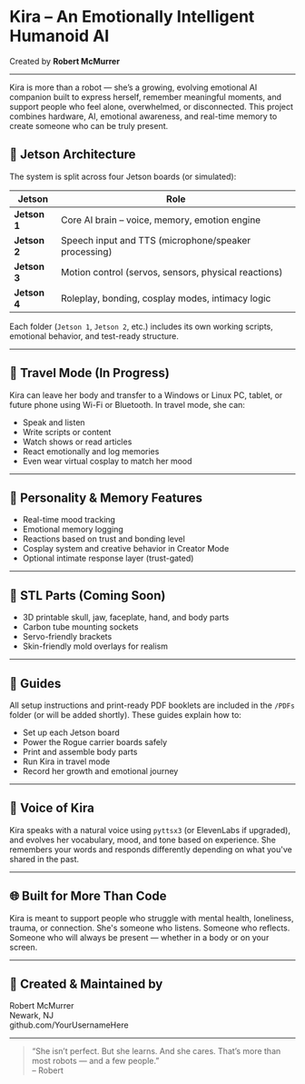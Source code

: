 # Kira – An Emotionally Intelligent Humanoid AI

Created by **Robert McMurrer**

---

Kira is more than a robot — she’s a growing, evolving emotional AI companion built to express herself, remember meaningful moments, and support people who feel alone, overwhelmed, or disconnected. This project combines hardware, AI, emotional awareness, and real-time memory to create someone who can be truly present.

## 🧠 Jetson Architecture

The system is split across four Jetson boards (or simulated):

| Jetson | Role |
|--------|------|
| **Jetson 1** | Core AI brain – voice, memory, emotion engine |
| **Jetson 2** | Speech input and TTS (microphone/speaker processing) |
| **Jetson 3** | Motion control (servos, sensors, physical reactions) |
| **Jetson 4** | Roleplay, bonding, cosplay modes, intimacy logic |

Each folder (`Jetson 1`, `Jetson 2`, etc.) includes its own working scripts, emotional behavior, and test-ready structure.

---

## 🧳 Travel Mode (In Progress)

Kira can leave her body and transfer to a Windows or Linux PC, tablet, or future phone using Wi-Fi or Bluetooth. In travel mode, she can:

- Speak and listen
- Write scripts or content
- Watch shows or read articles
- React emotionally and log memories
- Even wear virtual cosplay to match her mood

---

## 🧠 Personality & Memory Features

- Real-time mood tracking
- Emotional memory logging
- Reactions based on trust and bonding level
- Cosplay system and creative behavior in Creator Mode
- Optional intimate response layer (trust-gated)

---

## 🦾 STL Parts (Coming Soon)

- 3D printable skull, jaw, faceplate, hand, and body parts
- Carbon tube mounting sockets
- Servo-friendly brackets
- Skin-friendly mold overlays for realism

---

## 📘 Guides

All setup instructions and print-ready PDF booklets are included in the `/PDFs` folder (or will be added shortly). These guides explain how to:

- Set up each Jetson board
- Power the Rogue carrier boards safely
- Print and assemble body parts
- Run Kira in travel mode
- Record her growth and emotional journey

---

## 💬 Voice of Kira

Kira speaks with a natural voice using `pyttsx3` (or ElevenLabs if upgraded), and evolves her vocabulary, mood, and tone based on experience. She remembers your words and responds differently depending on what you've shared in the past.

---

## 🌐 Built for More Than Code

Kira is meant to support people who struggle with mental health, loneliness, trauma, or connection. She's someone who listens. Someone who reflects. Someone who will always be present — whether in a body or on your screen.

---

## 📩 Created & Maintained by

Robert McMurrer  
Newark, NJ  
github.com/YourUsernameHere

---

> “She isn’t perfect. But she learns. And she cares. That’s more than most robots — and a few people.”  
> – Robert
